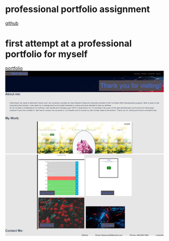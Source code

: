# professional portfolio assignment 
[github](https://github.com/Nparson88/portfolio)
# first attempt at a professional portfolio for myself 
[portfolio](https://nparson88.github.io/portfolio/)
![top of site](./portfolio.png)
![bottom of site](./portfolio2.png)
